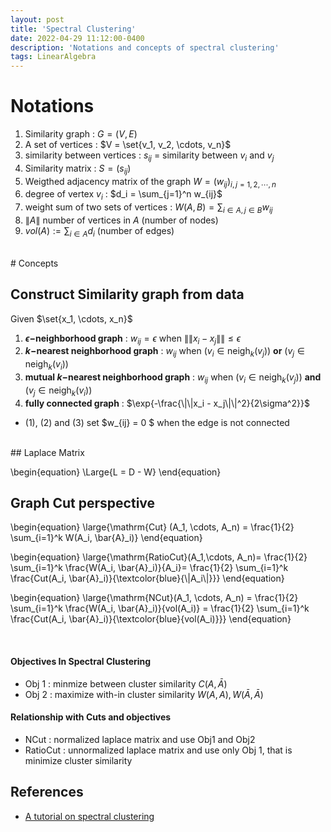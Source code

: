 ```yaml
---
layout: post
title: 'Spectral Clustering'
date: 2022-04-29 11:12:00-0400
description: 'Notations and concepts of spectral clustering'
tags: LinearAlgebra 
---
```



# Notations 

1. Similarity graph : $G = (V, E)$
2. A set of vertices :  $V = \set{v_1, v_2, \cdots, v_n}$
3. similarity between vertices : $s_{ij}$ = similarity between $v_i$ and $v_j$ 
4. Similarity matrix : $S = (s_{ij})$ 
5. Weigthed adjacency matrix of the graph $W = (w_{ij})_{i,j=1,2,\cdots, n}$
6. degree of vertex $v_i$ :  $d_i = \sum_{j=1}^n w_{ij}$
7. weight sum of two sets of vertices : $W(A,B) = \sum_{i\in A, j\in B} w_{ij}$
8. $\|A\|$ number of vertices in $A$ (number of nodes)
9. $vol(A) := \sum_{i \in A} d_i$ (number of edges)

<br/>
# Concepts 

## Construct Similarity graph from data 

Given $\set{x_1, \cdots, x_n}$

1. **$\epsilon-$neighborhood graph**  : $w_{ij} = \epsilon$ when $\|\|x_i - x_j\|\| \le \epsilon$
2. **$k-$nearest neighborhood graph**  :  $w_{ij}~ \mathrm{when} ~ (v_i \in \mathrm{neigh}_k(v_j)$) **or** $(v_j \in \mathrm{neigh}_k(v_i)$)
3. **mutual $k-$nearest neighborhood graph** : $w_{ij}~ \mathrm{when} ~ (v_i \in \mathrm{neigh}_k(v_j)$) **and** $(v_j \in \mathrm{neigh}_k(v_i)$)
4. **fully connected graph**  : $\exp{-\frac{\|\|x_i - x_j\|\|^2}{2\sigma^2}}$

*  (1), (2) and (3) set $w_{ij} = 0 $ when the edge is not connected

<br/>
## Laplace Matrix 

\begin{equation}
\Large{L = D - W}
\end{equation}


## Graph Cut perspective

\begin{equation}
\large{\mathrm{Cut} (A_1, \cdots, A_n) = \frac{1}{2} \sum_{i=1}^k W(A_i, \bar{A}_i)}
\end{equation}


<p>
\begin{equation}
\large{\mathrm{RatioCut}(A_1,\cdots, A_n)= \frac{1}{2} \sum_{i=1}^k 
\frac{W(A_i, \bar{A}_i)}{A_i}= \frac{1}{2} \sum_{i=1}^k \frac{Cut(A_i, \bar{A}_i)}{\textcolor{blue}{\|A_i\|}}}
\end{equation}
</p>

<p>
\begin{equation}
\large{\mathrm{NCut}(A_1, \cdots, A_n) = \frac{1}{2} \sum_{i=1}^k 
\frac{W(A_i, \bar{A}_i)}{vol(A_i)} = \frac{1}{2} \sum_{i=1}^k \frac{Cut(A_i, \bar{A}_i)}{\textcolor{blue}{vol(A_i)}}}
\end{equation}
</p>


<br/>

#### Objectives In Spectral Clustering 

* Obj 1 : minmize between cluster similarity $C(A, \bar{A})$
* Obj 2 : maximize with-in cluster similarity $W(A,A), W(\bar{A}, \bar{A})$

#### Relationship with Cuts and objectives
* NCut : normalized laplace matrix and use Obj1 and Obj2 
* RatioCut : unnormalized laplace matrix and use only Obj 1, that is minimize cluster similarity



## References 

* [A tutorial on spectral clustering](https://link.springer.com/article/10.1007/s11222-007-9033-z)
